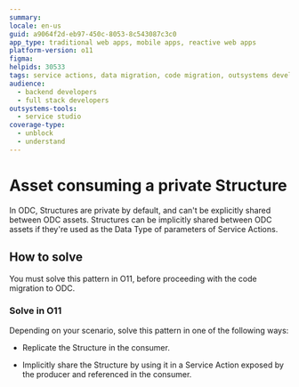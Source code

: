 ```yaml
---
summary:
locale: en-us
guid: a9064f2d-eb97-450c-8053-8c543087c3c0
app_type: traditional web apps, mobile apps, reactive web apps
platform-version: o11
figma:
helpids: 30533
tags: service actions, data migration, code migration, outsystems development, outsystems platform
audience:
  - backend developers
  - full stack developers
outsystems-tools:
  - service studio
coverage-type:
  - unblock
  - understand
---
```


# Asset consuming a private Structure

In ODC, Structures are private by default, and can't be explicitly shared between ODC assets. Structures can be implicitly shared between ODC assets if they're used as the Data Type of parameters of Service Actions.

## How to solve

You must solve this pattern in O11, before proceeding with the code migration to ODC.

### Solve in O11

Depending on your scenario, solve this pattern in one of the following ways:

* Replicate the Structure in the consumer.

* Implicitly share the Structure by using it in a Service Action exposed by the producer and referenced in the consumer.
